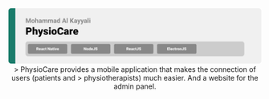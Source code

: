 <img src="./assets/titles/title1.svg"/>

<div align="center">
> PhysioCare provides a mobile application that makes the connection of users (patients and
> physiotherapists) much easier. And a website for the admin panel.
</div>
